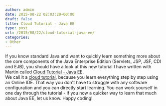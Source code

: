 ```yaml
---
author: admin
date: 2015-08-22 02:03:20+00:00
draft: false
title: Cloud Tutorial - Java EE
type: post
url: /2015/08/22/cloud-tutorial-java-ee/
categories:
- Other
---
```


If you know standard Java and want to quickly learn something more about the core components of the Java Enterprise Edition (Servlets, JSP, JSF, CDI and EJB), you should have a look at this new tutorial I have written with Martin called [Cloud Tutorial - Java EE](http://www.turngeek.press/javaeeinaday/).  
We call it a [cloud tutorial](http://www.turngeek.press/what-is-a-cloud-tutorial/), because you learn everything step by step using an Online IDE. That way you don't have to struggle with any software configuration and you can directly start learning. 
You can work yourself in one day through the tutorial - if you now a quicker way to learn that much about Java EE, let us know. Happy coding!
